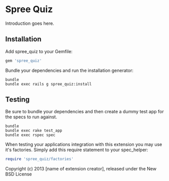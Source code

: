 Spree Quiz
=============

Introduction goes here.

Installation
------------

Add spree_quiz to your Gemfile:

```ruby
gem 'spree_quiz'
```

Bundle your dependencies and run the installation generator:

```shell
bundle
bundle exec rails g spree_quiz:install
```

Testing
-------

Be sure to bundle your dependencies and then create a dummy test app for the specs to run against.

```shell
bundle
bundle exec rake test_app
bundle exec rspec spec
```

When testing your applications integration with this extension you may use it's factories.
Simply add this require statement to your spec_helper:

```ruby
require 'spree_quiz/factories'
```

Copyright (c) 2013 [name of extension creator], released under the New BSD License
